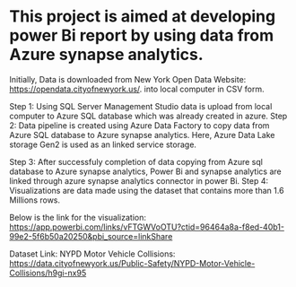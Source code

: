 # This project is aimed at developing power Bi report by using data from Azure synapse analytics.


Initially, Data is downloaded from New York Open Data Website: https://opendata.cityofnewyork.us/. into local computer in CSV form.

Step 1:
Using SQL Server Management Studio data is upload from local computer to Azure SQL database which was already created in azure. 
Step 2:
Data pipeline is created using Azure Data Factory to copy data from Azure SQL database to Azure synapse analytics. Here, Azure Data Lake storage Gen2 is used as an linked service storage. 

Step 3:
After successfuly completion of data copying from Azure sql database to Azure synapse analytics, Power Bi and synapse analytics are linked through azure synapse analytics connector in power Bi.
Step 4:
Visualizations are data made using the dataset that contains more than 1.6 Millions rows. 

Below is the link for the visualization:
https://app.powerbi.com/links/vFTGWVoOTU?ctid=96464a8a-f8ed-40b1-99e2-5f6b50a20250&pbi_source=linkShare

Dataset Link:
NYPD Motor Vehicle Collisions: https://data.cityofnewyork.us/Public-Safety/NYPD-Motor-Vehicle-Collisions/h9gi-nx95
